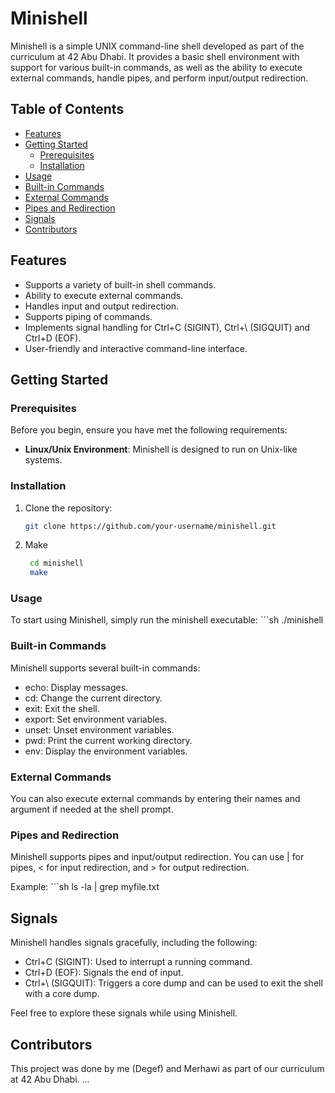 # Minishell

Minishell is a simple UNIX command-line shell developed as part of the curriculum at 42 Abu Dhabi. It provides a basic shell environment with support for various built-in commands, as well as the ability to execute external commands, handle pipes, and perform input/output redirection.

## Table of Contents
- [Features](#features)
- [Getting Started](#getting-started)
  - [Prerequisites](#prerequisites)
  - [Installation](#installation)
- [Usage](#usage)
- [Built-in Commands](#built-in-commands)
- [External Commands](#external-commands)
- [Pipes and Redirection](#pipes-and-redirection)
- [Signals](#signals)
- [Contributors](#contributors)

## Features

- Supports a variety of built-in shell commands.
- Ability to execute external commands.
- Handles input and output redirection.
- Supports piping of commands.
- Implements signal handling for Ctrl+C (SIGINT), Ctrl+\ (SIGQUIT) and Ctrl+D (EOF).
- User-friendly and interactive command-line interface.

## Getting Started

### Prerequisites

Before you begin, ensure you have met the following requirements:

- **Linux/Unix Environment**: Minishell is designed to run on Unix-like systems.

### Installation

1. Clone the repository:

   ```sh
   git clone https://github.com/your-username/minishell.git

2. Make
   ```sh
    cd minishell
    make

### Usage  
To start using Minishell, simply run the minishell executable:
     ```sh
      ./minishell
### Built-in Commands

Minishell supports several built-in commands:

- echo: Display messages.
- cd: Change the current directory.
- exit: Exit the shell.
- export: Set environment variables.
- unset: Unset environment variables.
- pwd: Print the current working directory.
- env: Display the environment variables.
  
### External Commands

You can also execute external commands by entering their names and argument if needed at the shell prompt.

### Pipes and Redirection

Minishell supports pipes and input/output redirection. You can use | for pipes, < for input redirection, and > for output redirection.

Example:
    ```sh
      ls -la | grep myfile.txt

## Signals

Minishell handles signals gracefully, including the following:

- Ctrl+C (SIGINT): Used to interrupt a running command.
- Ctrl+D (EOF): Signals the end of input.
- Ctrl+\ (SIGQUIT): Triggers a core dump and can be used to exit the shell with a core dump.

Feel free to explore these signals while using Minishell.
## Contributors 
This project was done by me (Degef) and Merhawi as part of our curriculum at 42 Abu Dhabi. 
... 
